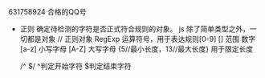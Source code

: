631758924   合格的QQ号

- 正则
  确定待检测的字符是否正式符合规则的对象。
  js 除了简单类型之外，一切都是对象
  // 正则对象 RegExp
  运算符号，用于表达规则[0-9]
  [] 范围 数字
  [a-z] 小写字母
  [A-Z] 大写字母
  {5//最小长度，13//最大长度}  用于限定长度

  /^  $/ ^判定开始字符  $判定结束字符